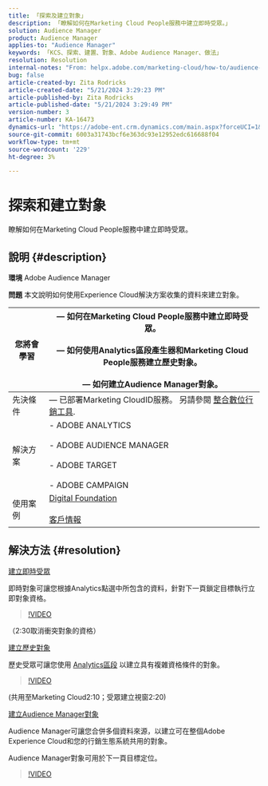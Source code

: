 ```yaml
---
title: 「探索及建立對象」
description: 「瞭解如何在Marketing Cloud People服務中建立即時受眾。」
solution: Audience Manager
product: Audience Manager
applies-to: "Audience Manager"
keywords: 「KCS、探索、建置、對象、Adobe Audience Manager、做法」
resolution: Resolution
internal-notes: "From: helpx.adobe.com/marketing-cloud/how-to/audience-discovery.html"
bug: false
article-created-by: Zita Rodricks
article-created-date: "5/21/2024 3:29:23 PM"
article-published-by: Zita Rodricks
article-published-date: "5/21/2024 3:29:49 PM"
version-number: 3
article-number: KA-16473
dynamics-url: "https://adobe-ent.crm.dynamics.com/main.aspx?forceUCI=1&pagetype=entityrecord&etn=knowledgearticle&id=0a5a68e2-8617-ef11-9f89-6045bd06eea5"
source-git-commit: 6003a31743bcf6e363dc93e12952edc616688f04
workflow-type: tm+mt
source-wordcount: '229'
ht-degree: 3%

---
```


# 探索和建立對象


瞭解如何在Marketing Cloud People服務中建立即時受眾。

## 說明 {#description}


<b>環境</b>
Adobe Audience Manager

<b>問題</b>
本文說明如何使用Experience Cloud解決方案收集的資料來建立對象。


| 您將會學習 |  — 如何在Marketing Cloud People服務中建立即時受眾。<br><br> — 如何使用Analytics區段產生器和Marketing Cloud People服務建立歷史對象。<br><br> — 如何建立Audience Manager對象。 |
| --- | --- |
| 先決條件 |  — 已部署Marketing CloudID服務。 另請參閱 [整合數位行銷工具](https://experienceleague.adobe.com/docs/experience-manager-learn/sites/integrations/experience-platform-data-collection-tags/overview.html). |
| 解決方案 | - ADOBE ANALYTICS<br><br>- ADOBE AUDIENCE MANAGER<br><br>- ADOBE TARGET<br><br>- ADOBE CAMPAIGN |
| 使用案例 | [Digital Foundation](https://helpx.adobe.com/marketing-cloud/how-to/digital-foundation.html)<br><br>[客戶情報](https://experienceleague.adobe.com/docs/experience-platform/profile/ui/user-guide.html?lang=zh-Hant) |





## 解決方法 {#resolution}


<u>建立即時受眾</u>

即時對象可讓您根據Analytics點選中所包含的資料，針對下一頁鎖定目標執行立即對象資格。




>[!VIDEO](https://video.tv.adobe.com/v/17804t1/)



（2:30取消衝突對象的資格）



<u>建立歷史對象</u>

歷史受眾可讓您使用 [Analytics區段](https://experienceleague.adobe.com/docs/analytics/components/segmentation/seg-home.html?lang=zh-Hant) 以建立具有複雜資格條件的對象。




>[!VIDEO](https://video.tv.adobe.com/v/17805/)



(共用至Marketing Cloud2:10；受眾建立視窗2:20)

<u>建立Audience Manager對象</u>

Audience Manager可讓您合併多個資料來源，以建立可在整個Adobe Experience Cloud和您的行銷生態系統共用的對象。

Audience Manager對象可用於下一頁目標定位。




>[!VIDEO](https://video.tv.adobe.com/v/18113t1/)


